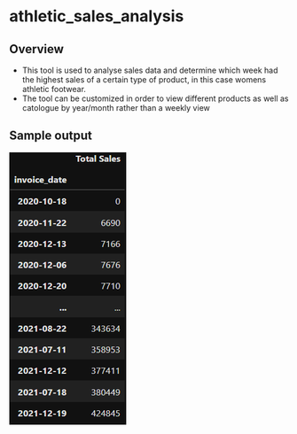 # athletic_sales_analysis

## Overview

* This tool is used to analyse sales data and determine which week had the highest sales of a certain type of product, in this case womens athletic footwear.
* The tool can be customized in order to view different products as well as catologue by year/month rather than a weekly view

## Sample output
![alt text](sample_output.png)
